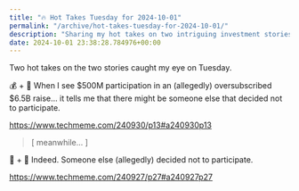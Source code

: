 ```yaml
---
title: "🔥 Hot Takes Tuesday for 2024-10-01"
permalink: "/archive/hot-takes-tuesday-for-2024-10-01/"
description: "Sharing my hot takes on two intriguing investment stories that caught my eye this week!"
date: 2024-10-01 23:38:28.784976+00:00
---
```


<!-- buttondown-editor-mode: fancy --><p>Two hot takes on the two stories caught my eye on Tuesday.</p><p>💰 + 🤖 When I see $500M participation in an (allegedly) oversubscribed $6.5B raise… it tells me that there might be someone else that decided not to participate.</p><p><a target="_blank" rel="noopener noreferrer nofollow" href="https://www.techmeme.com/240930/p13#a240930p13">https://www.techmeme.com/240930/p13#a240930p13</a></p><blockquote class="pullquote"><p>[ meanwhile… ]</p></blockquote><p>💸 + 🍎 Indeed. Someone else (allegedly) decided not to participate.</p><p><a target="_blank" rel="noopener noreferrer nofollow" href="https://www.techmeme.com/240927/p27#a240927p27">https://www.techmeme.com/240927/p27#a240927p27</a></p><p></p>